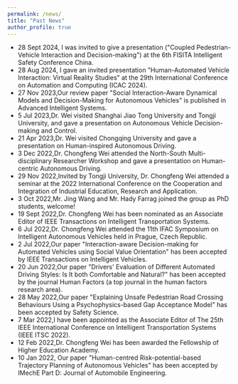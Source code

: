 ```yaml
---
permalink: /news/
title: "Past News"
author_profile: true
---
```


* 28 Sept 2024, I was invited to give a presentation ("Coupled Pedestrian-Vehicle Interaction and Decision-making") at the 6th FISITA Intelligent Safety Conference China.
* 28 Aug 2024, I gave an invited presentation "Human-Automated Vehicle Interaction: Virtual Reality Studies" at the 29th International Conference on Automation and Computing (ICAC 2024).
* 27 Nov 2023,Our review paper "Social Interaction-Aware Dynamical Models and Decision-Making for Autonomous Vehicles" is published in Advanced Intelligent Systems.
* 5 Jul 2023,Dr. Wei visited Shanghai Jiao Tong University and Tongji University, and gave a presentation on Autonomous Vehicle Decision-making and Control.
* 21 Apr 2023,Dr. Wei visited Chongqing University and gave a presentation on Human-inspired Autonomous Driving.
* 3 Dec 2022,Dr. Chongfeng Wei attended the North-South Multi-disciplinary Researcher Workshop and gave a presentation on Human-centric Autonomous Driving.
* 29 Nov 2022,Invited by Tongji University, Dr. Chongfeng Wei attended a seminar at the 2022 International Conference on the Cooperation and Integration of Industrial Education, Research and Application.
* 3 Oct 2022,Mr. Jing Wang and Mr. Hady Farrag joined the group as PhD students, welcome!
* 19 Sept 2022,Dr. Chongfeng Wei has been nominated as an Associate Editor of IEEE Transactions on Intelligent Transportation Systems.
* 6 Jul 2022,Dr. Chongfeng Wei attended the 11th IFAC Symposium on Intelligent Autonomous Vehicles held in Prague, Czech Republic.
* 2 Jul 2022,Our paper "Interaction-aware Decision-making for Automated Vehicles using Social Value Orientation" has been accepted by IEEE Transactions on Intelligent Vehicles.
* 20 Jun 2022,Our paper "Drivers' Evaluation of Different Automated Driving Styles: Is It both Comfortable and Natural?" has been accepted by the journal Human Factors (a top journal in the human factors research area).
* 28 May 2022,Our paper "Explaining Unsafe Pedestrian Road Crossing Behaviours Using a Psychophysics-based Gap Acceptance Model" has been accepted by Safety Science.
* 7 Mar 2022,I have been appointed as the Associate Editor of The 25th IEEE International Conference on Intelligent Transportation Systems (IEEE ITSC 2022).
* 12 Feb 2022,Dr. Chongfeng Wei has been awarded the Fellowship of Higher Education Academy.
* 10 Jan 2022, Our paper "Human-centred Risk-potential-based Trajectory Planning of Autonomous Vehicles" has been accepted by IMechE Part D: Journal of Automobile Engineering.


